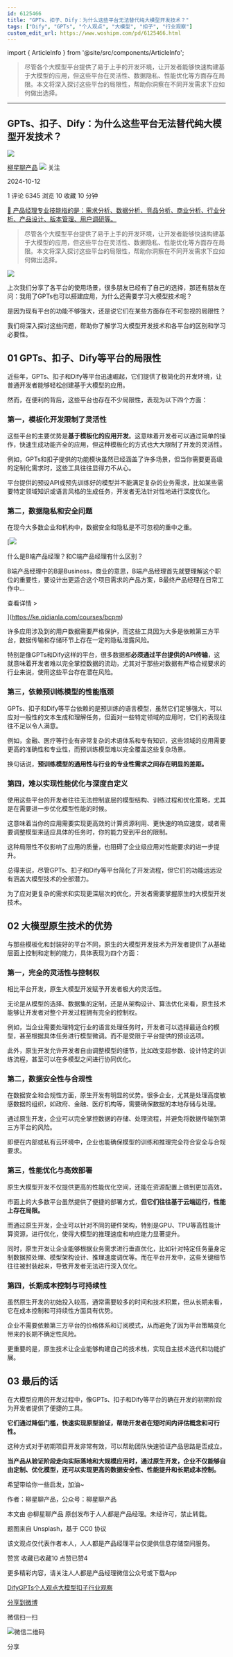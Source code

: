 ```yaml
---
id: 6125466
title: "GPTs、扣子、Dify：为什么这些平台无法替代纯大模型开发技术？"
tags: ["Dify", "GPTs", "个人观点", "大模型", "扣子", "行业观察"]
custom_edit_url: https://www.woshipm.com/pd/6125466.html
---
```

import { ArticleInfo } from '@site/src/components/ArticleInfo';

<ArticleInfo
    author="柳星聊产品"
    authorLink="https://www.woshipm.com/u/1159493"
    published="2024-10-12"
    views={6345}
    comments={1}
    collects={10}
/>

> 尽管各个大模型平台提供了易于上手的开发环境，让开发者能够快速构建基于大模型的应用，但这些平台在灵活性、数据隐私、性能优化等方面存在局限。本文将深入探讨这些平台的局限性，帮助你洞察在不同开发需求下应如何做出选择。

---

## GPTs、扣子、Dify：为什么这些平台无法替代纯大模型开发技术？

[![](https://static.woshipm.com/view/woshipm_api_def_20240801230439_7136.jpg?imageView2/1/w/72/h/72/q/100)](https://www.woshipm.com/u/1159493)

[柳星聊产品](https://www.woshipm.com/u/1159493) ![](https://static.woshipm.com/tag/1101_1@2x.png) 关注

2024-10-12

1 评论 6345 浏览 10 收藏 10 分钟

[🔗 产品经理专业技能指的是：需求分析、数据分析、竞品分析、商业分析、行业分析、产品设计、版本管理、用户调研等。](https://ke.qidianla.com/courses/90pm)

> 尽管各个大模型平台提供了易于上手的开发环境，让开发者能够快速构建基于大模型的应用，但这些平台在灵活性、数据隐私、性能优化等方面存在局限。本文将深入探讨这些平台的局限性，帮助你洞察在不同开发需求下应如何做出选择。

![](https://image.woshipm.com/2023/04/14/b6fdcf88-daa1-11ed-aaf8-00163e0b5ff3.png)

上次我们分享了各平台的使用场景，很多朋友已经有了自己的选择，那还有朋友在问：我用了GPTs也可以搭建应用，为什么还需要学习大模型技术呢？

是因为现有平台的功能不够强大，还是说它们在某些方面存在不可忽视的局限性？

我们将深入探讨这些问题，帮助你了解学习大模型开发技术和各平台的区别和学习必要性。

## 01 GPTs、扣子、Dify等平台的局限性

近些年，GPTs、扣子和Dify等平台迅速崛起，它们提供了极简化的开发环境，让普通开发者能够轻松创建基于大模型的应用。

然而，在便利的背后，这些平台也存在不少局限性，表现为以下四个方面：

### 第一，模板化开发限制了灵活性

这些平台的主要优势是**基于模板化的应用开发**。这意味着开发者可以通过简单的操作，快速生成功能齐全的应用，但这种模板化的方式也大大限制了开发的灵活性。

例如，GPTs和扣子提供的功能模块虽然已经涵盖了许多场景，但当你需要更高级的定制化需求时，这些工具往往显得力不从心。

平台提供的预设API或预先训练好的模型并不能满足复杂的业务需求，比如某些需要特定领域知识或语言风格的生成任务，开发者无法针对性地进行深度优化。

### 第二，数据隐私和安全问题

在现今大多数企业和机构中，数据安全和隐私是不可忽视的重中之重。

[![](https://image.woshipm.com/2023/07/27/6f50fd24-2c7f-11ee-875d-00163e0b5ff3.png)

什么是B端产品经理？和C端产品经理有什么区别？

B端产品经理中的B是Business，商业的意思，B端产品经理首先就要理解这个职位的重要性，要设计出更适合这个项目需求的产品方案，B最终产品经理在日常工作中...

查看详情 >

](https://ke.qidianla.com/courses/bcpm)

许多应用涉及到的用户数据需要严格保护，而这些工具因为大多是依赖第三方平台，数据传输和存储环节上存在一定的隐私泄露风险。

特别是像GPTs和Dify这样的平台，很多数据都**必须通过平台提供的API传输**，这就意味着开发者难以完全掌控数据的流动，尤其对于那些对数据有严格合规要求的行业来说，使用这些平台存在潜在风险。

### 第三，依赖预训练模型的性能瓶颈

GPTs、扣子和Dify等平台依赖的是预训练的语言模型，虽然它们足够强大，可以应对一般性的文本生成和理解任务，但面对一些特定领域的应用时，它们的表现往往不足以令人满意。

例如，金融、医疗等行业有非常复杂的术语体系和专有知识，这些领域的应用需要更高的准确性和专业性，而预训练模型难以完全覆盖这些复杂场景。

换句话说，**预训练模型的通用性与行业的专业性需求之间存在明显的差距。**

### 第四，难以实现性能优化与深度自定义

使用这些平台的开发者往往无法控制底层的模型结构、训练过程和优化策略，尤其是在需要进一步优化模型性能的时候。

这意味着当你的应用需要实现更高效的计算资源利用、更快速的响应速度，或者需要调整模型来适应具体的任务时，你的能力受到平台的限制。

这种局限性不仅影响了应用的质量，也阻碍了企业级应用对性能要求的进一步提升。

总得来说，尽管GPTs、扣子和Dify等平台简化了开发流程，但它们的功能远远没有涵盖大模型技术的全部潜力。

为了应对更复杂的需求和实现更深层次的优化，开发者需要掌握原生的大模型开发技术。

## 02 大模型原生技术的优势

与那些模板化和封装好的平台不同，原生的大模型开发技术为开发者提供了从基础层面上控制和定制的能力，具体表现为四个方面：

### 第一，完全的灵活性与控制权

相比平台开发，原生大模型开发赋予开发者极大的灵活性。

无论是从模型的选择、数据集的定制，还是从架构设计、算法优化来看，原生技术能够让开发者对整个开发过程拥有完全的控制权。

例如，当企业需要处理特定行业的语言处理任务时，开发者可以选择最适合的模型，甚至根据具体任务进行模型微调。而不是受限于平台提供的预设选项。

此外，原生开发允许开发者自由调整模型的细节，比如改变超参数、设计特定的训练流程，甚至可以在多模型之间进行协同优化。

### 第二，数据安全性与合规性

在数据安全和合规性方面，原生开发有明显的优势。很多企业，尤其是处理高度敏感数据的组织，如政府、金融、医疗机构等，需要确保数据的本地存储与处理。

通过原生开发，企业可以完全掌控数据的存储、处理流程，并避免将数据传输到第三方平台的风险。

即便在内部或私有云环境中，企业也能确保模型的训练和推理完全符合安全与合规要求。

### 第三，性能优化与高效部署

原生大模型开发不仅提供更高的性能优化空间，还能在资源配置上做到更加高效。

市面上的大多数平台虽然提供了便捷的部署方式，**但它们往往基于云端运行，性能上存在局限。**

而通过原生开发，企业可以针对不同的硬件架构，特别是GPU、TPU等高性能计算资源，进行优化，使得大模型的推理速度和响应能力显著提升。

同时，原生开发让企业能够根据业务需求进行垂直优化，比如针对特定任务量身定制数据预处理、模型架构设计、推理速度调优等。而在平台开发中，这些关键细节往往被封装起来，导致开发者无法进行深入优化。

### 第四，长期成本控制与可持续性

虽然原生开发的初始投入较高，通常需要较多的时间和技术积累，但从长期来看，它在成本控制和可持续性方面具有优势。

企业不需要依赖第三方平台的价格体系和订阅模式，从而避免了因为平台策略变化带来的长期不确定性风险。

更重要的是，原生技术让企业能够构建自己的技术栈，实现自主技术迭代和功能扩展。

## 03 最后的话

在大模型应用的开发过程中，像GPTs、扣子和Dify等平台的确在开发的初期阶段为开发者提供了便捷的工具。

**它们通过降低门槛，快速实现原型验证，帮助开发者在短时间内评估概念和可行性。**

这种方式对于初期项目开发非常有效，可以帮助团队快速验证产品思路是否成立。

**当产品从验证阶段走向实际落地和大规模应用时，通过原生开发，企业不仅能够自由定制、优化模型，还可以实现更高的数据安全性、性能提升和长期成本控制。**

希望带给你一些启发，加油~

作者：柳星聊产品，公众号：柳星聊产品

本文由 @柳星聊产品 原创发布于人人都是产品经理。未经许可，禁止转载。

题图来自 Unsplash，基于 CC0 协议

该文观点仅代表作者本人，人人都是产品经理平台仅提供信息存储空间服务。

赞赏 收藏已收藏10 点赞已赞4

更多精彩内容，请关注人人都是产品经理微信公众号或下载App

[Dify](https://www.woshipm.com/tag/dify)[GPTs](https://www.woshipm.com/tag/gpts)[个人观点](https://www.woshipm.com/tag/%e4%b8%aa%e4%ba%ba%e8%a7%82%e7%82%b9)[大模型](https://www.woshipm.com/tag/%e5%a4%a7%e6%a8%a1%e5%9e%8b)[扣子](https://www.woshipm.com/tag/%e6%89%a3%e5%ad%90)[行业观察](https://www.woshipm.com/tag/%e8%a1%8c%e4%b8%9a%e8%a7%82%e5%af%9f)

[分享到微博](https://service.weibo.com/share/share.php?appkey=2775287854&title=GPTs、扣子、Dify：为什么这些平台无法替代纯大模型开发技术？&url=https://www.woshipm.com/pd/6125466.html&pic=https://image.woshipm.com/2023/04/14/b6fdcf88-daa1-11ed-aaf8-00163e0b5ff3.png)

微信扫一扫

![微信二维码](https://api.pwmqr.com/qrcode/create/?url=https://www.woshipm.com/pd/6125466.html)

分享